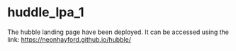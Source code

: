 # huddle_lpa_1
The hubble landing page have been deployed. It can be accessed using the link: https://neonhayford.github.io/hubble/
